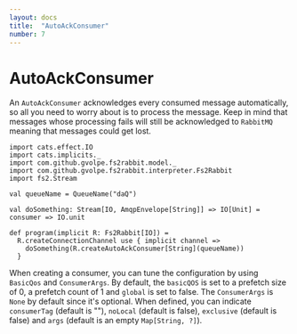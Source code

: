 ```yaml
---
layout: docs
title:  "AutoAckConsumer"
number: 7
---
```


# AutoAckConsumer

An `AutoAckConsumer` acknowledges every consumed message automatically, so all you need to worry about is to process the message. Keep in mind that messages whose processing fails will still be acknowledged to `RabbitMQ` meaning that messages could get lost.

```tut:book:silent
import cats.effect.IO
import cats.implicits._
import com.github.gvolpe.fs2rabbit.model._
import com.github.gvolpe.fs2rabbit.interpreter.Fs2Rabbit
import fs2.Stream

val queueName = QueueName("daQ")

val doSomething: Stream[IO, AmqpEnvelope[String]] => IO[Unit] = consumer => IO.unit

def program(implicit R: Fs2Rabbit[IO]) =
  R.createConnectionChannel use { implicit channel =>
    doSomething(R.createAutoAckConsumer[String](queueName))
  }
```

When creating a consumer, you can tune the configuration by using `BasicQos` and `ConsumerArgs`. By default, the `basicQOS` is set to a prefetch size of 0, a prefetch count of 1 and `global` is set to false. The `ConsumerArgs` is `None` by default since it's optional. When defined, you can indicate `consumerTag` (default is ""), `noLocal` (default is false), `exclusive` (default is false) and `args` (default is an empty `Map[String, ?]`).
